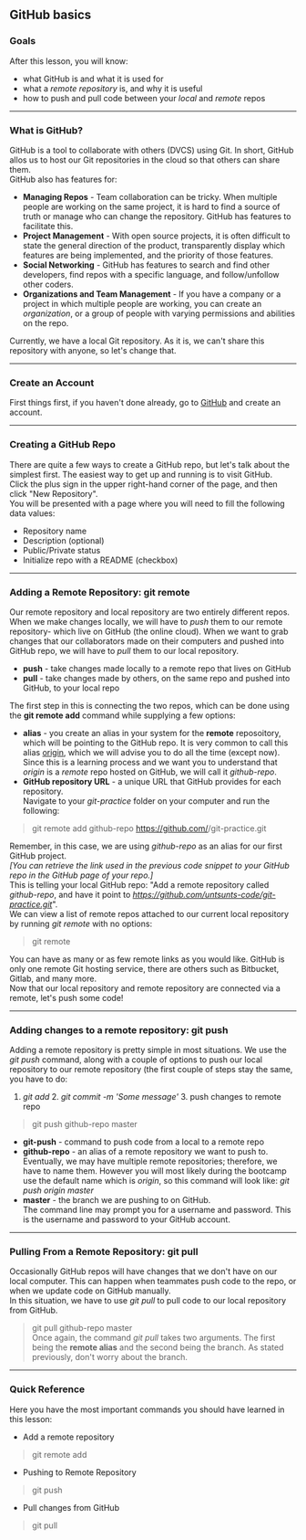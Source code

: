 ## GitHub basics    
### Goals  
After this lesson, you will know:  
* what GitHub is and what it is used for  
* what a *remote repository* is, and why it is useful  
* how to push and pull code between your *local* and *remote* repos  

---  
### What is GitHub?  
GitHub is a tool to collaborate with others (DVCS) using Git. 
In short, GitHub allos us to host our Git repositories in the cloud so that others can share them.  
GitHub also has features for:  
* **Managing Repos** - Team collaboration can be tricky.
When multiple people are working on the same project, it is hard to find a source of truth or manage who can change the repository.
GitHub has features to facilitate this.  
* **Project Management** - With open source projects, it is often difficult to state the general direction of the product, transparently display which features are being implemented, and the priority of those features.  
* **Social Networking** - GitHub has features to search and find other developers, find repos with a specific language, and follow/unfollow other coders.  
* **Organizations and Team Management** - If you have a company or a project in which multiple people are working, you can create an *organization*, or a group of people with varying permissions and abilities on the repo.  
  
Currently, we have a local Git repository. As it is, we can't share this repository with anyone, so let's change that.  
  
---  
### Create an Account    
First things first, if you haven't done already, go to [GitHub](https://github.com/) and create an account.  
  
---  
### Creating a GitHub Repo  
There are quite a few ways to create a GitHub repo, but let's talk about the simplest first. The easiest way to get up and running is to visit GitHub.  
Click the plus sign in the upper right-hand corner of the page, and then click "New Repository".  
You will be presented with a page where you will need to fill the following data values:  
- Repository name  
- Description (optional)  
- Public/Private status  
- Initialize repo with a README (checkbox)  
  
---  
### Adding a Remote Repository: git remote  
Our remote repository and local repository are two entirely different repos. When we make changes locally, we will have to *push* them to our remote repository- which live on GitHub (the online cloud).
When we want to grab changes that our collaborators made on their computers and pushed into GitHub repo, we will have to *pull* them to our local repository.  
* **push** - take changes made locally to a remote repo that lives on GitHub  
* **pull** - take changes made by others, on the same repo and pushed into GitHub, to your local repo  
  
The first step in this is connecting the two repos, which can be done using the **git remote add** command while supplying a few options:  
* **alias** - you create an alias in your system for the **remote** reposoitory, which will be pointing to the GitHub repo.
It is very common to call this alias [origin](http://stackoverflow.com/questions/9529497/what-is-origin-in-git), which we will advise you to do all the time (except now).
Since this is a learning process and we want you to understand that *origin* is a *remote* repo hosted on GitHub, we will call it *github-repo*.  
* **GitHub repository URL** - a unique URL that GitHub provides for each repository.  
Navigate to your *git-practice* folder on your computer and run the following:  
> git remote add github-repo https://github.com/<your-github-username-here>/git-practice.git  
  
Remember, in this case, we are using *github-repo* as an alias for our first GitHub project.  
*[You can retrieve the link used in the previous code snippet to your GitHub repo in the GitHub page of your repo.]*  
This is telling your local GitHub repo: "Add a remote repository called *github-repo*, and have it point to *https://github.com/untsunts-code/git-practice.git*".  
We can view a list of remote repos attached to our current local repository by running *git remote* with no options:  
> git remote  
  
You can have as many or as few remote links as you would like. GitHub is only one remote Git hosting service, there are others such as Bitbucket, Gitlab, and many more.  
Now that our local repository and remote repository are connected via a remote, let's push some code!  
  
---  
### Adding changes to a remote repository: git push  
Adding a remote repository is pretty simple in most situations. We use the *git push* command, along with a couple of options to push our local repository to our remote repository (the first couple of steps stay the same, you have to do:
1. *git add* 2. *git commit -m 'Some message'* 3. push changes to remote repo  
> git push github-repo master  
  
* **git-push** - command to push code from a local to a remote repo  
* **github-repo** - an alias of a remote repository we want to push to. Eventually, we may have multiple remote repositories; therefore, we have to name them. However you will most likely during the bootcamp use the default name which is *origin*, so this command will look like: *git push origin master*  
* **master** - the branch we are pushing to on GitHub.  
The command line may prompt you for a username and password. This is the username and password to your GitHub account.  
  
---  
### Pulling From a Remote Repository: git pull  
Occasionally GitHub repos will have changes that we don't have on our local computer. This can happen when teammates push code to the repo, or when we update code on GitHub manually.  
In this situation, we have to use *git pull* to pull code to our local repository from GitHub.  
> git pull github-repo master  
Once again, the command *git pull* takes two arguments. The first being the **remote alias** and the second being the branch. As stated previously, don't worry about the branch.  
  
---  
### Quick Reference  
Here you have the most important commands you should have learned in this lesson:  
* Add a remote repository  
> git remote add <alias> <github-url>  
  
* Pushing to Remote Repository  
> git push <alias> <remote-branch-name>  
  
* Pull changes from GitHub  
> git pull <alias> <remote-branch-name>  

